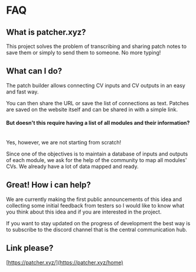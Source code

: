 # FAQ

## What is patcher.xyz?

This project solves the problem of transcribing and sharing patch notes to save them or simply to send them to someone. No more typing!

## What can I do?

The patch builder allows connecting CV inputs and CV outputs in an easy and fast way.

You can then share the URL or save the list of connections as text. Patches are saved on the website itself and can be shared in with a simple link.

#### But doesn't this require having a list of all modules and their information?

\
Yes, however, we are not starting from scratch!&#x20;

Since one of the objectives is to maintain a database of inputs and outputs of each module, we ask for the help of the community to map all modules' CVs. We already have a lot of data mapped and ready.

## Great! How i can help?

We are currently making the first public announcements of this idea and collecting some initial feedback from testers so I would like to know what you think about this idea and if you are interested in the project.

If you want to stay updated on the progress of development the best way is to subscribe to the discord channel that is the central communication hub.

## Link please?

[https://patcher.xyz/](https://patcher.xyz/home)

